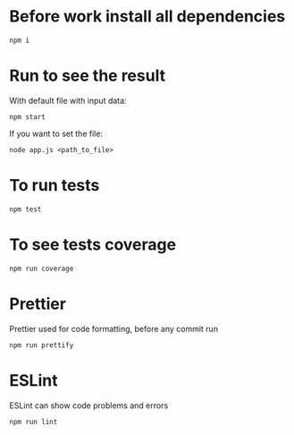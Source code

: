# Before work install all dependencies

```
npm i
```

# Run to see the result

With default file with input data:

```
npm start
```

If you want to set the file:

```
node app.js <path_to_file>
```

# To run tests

```
npm test
```

# To see tests coverage

```
npm run coverage
```

# Prettier

Prettier used for code formatting, before any commit run

```
npm run prettify
```

# ESLint

ESLint can show code problems and errors

```
npm run lint
```